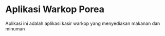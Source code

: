 # Aplikasi Warkop Porea
Aplikasi ini adalah aplikasi kasir warkop yang menyediakan makanan  dan minuman
